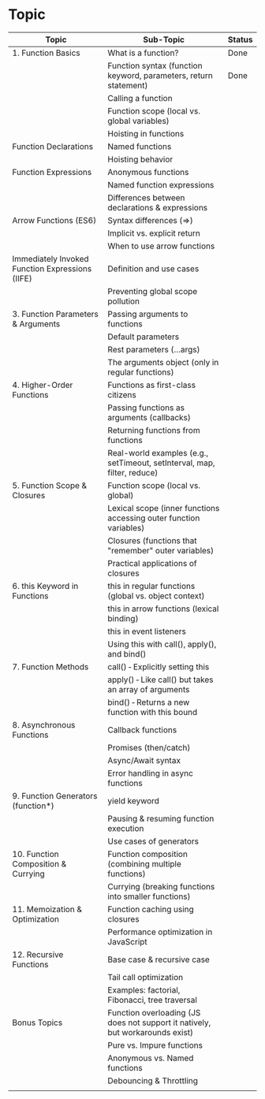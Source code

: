 # Topic

| Topic                                           | Sub-Topic                                                                     | Status |
| ----------------------------------------------- | ----------------------------------------------------------------------------- | ------ |
| 1. Function Basics                              | What is a function?                                                           | Done   |
|                                                 | Function syntax (function keyword, parameters, return statement)              | Done   |
|                                                 | Calling a function                                                            |        |
|                                                 | Function scope (local vs. global variables)                                   |        |
|                                                 | Hoisting in functions                                                         |        |
| Function Declarations                           | Named functions                                                               |        |
|                                                 | Hoisting behavior                                                             |        |
| Function Expressions                            | Anonymous functions                                                           |        |
|                                                 | Named function expressions                                                    |        |
|                                                 | Differences between declarations & expressions                                |        |
| Arrow Functions (ES6)                           | Syntax differences (=>)                                                       |        |
|                                                 | Implicit vs. explicit return                                                  |        |
|                                                 | When to use arrow functions                                                   |        |
| Immediately Invoked Function Expressions (IIFE) | Definition and use cases                                                      |        |
|                                                 | Preventing global scope pollution                                             |        |
| 3. Function Parameters & Arguments              | Passing arguments to functions                                                |        |
|                                                 | Default parameters                                                            |        |
|                                                 | Rest parameters (…args)                                                       |        |
|                                                 | The arguments object (only in regular functions)                              |        |
| 4. Higher-Order Functions                       | Functions as first-class citizens                                             |        |
|                                                 | Passing functions as arguments (callbacks)                                    |        |
|                                                 | Returning functions from functions                                            |        |
|                                                 | Real-world examples (e.g., setTimeout, setInterval, map, filter, reduce)      |        |
| 5. Function Scope & Closures                    | Function scope (local vs. global)                                             |        |
|                                                 | Lexical scope (inner functions accessing outer function variables)            |        |
|                                                 | Closures (functions that "remember" outer variables)                          |        |
|                                                 | Practical applications of closures                                            |        |
| 6. this Keyword in Functions                    | this in regular functions (global vs. object context)                         |        |
|                                                 | this in arrow functions (lexical binding)                                     |        |
|                                                 | this in event listeners                                                       |        |
|                                                 | Using this with call(), apply(), and bind()                                   |        |
| 7. Function Methods                             | call() - Explicitly setting this                                              |        |
|                                                 | apply() - Like call() but takes an array of arguments                         |        |
|                                                 | bind() - Returns a new function with this bound                               |        |
| 8. Asynchronous Functions                       | Callback functions                                                            |        |
|                                                 | Promises (then/catch)                                                         |        |
|                                                 | Async/Await syntax                                                            |        |
|                                                 | Error handling in async functions                                             |        |
| 9. Function Generators (function\*)             | yield keyword                                                                 |        |
|                                                 | Pausing & resuming function execution                                         |        |
|                                                 | Use cases of generators                                                       |        |
| 10. Function Composition & Currying             | Function composition (combining multiple functions)                           |        |
|                                                 | Currying (breaking functions into smaller functions)                          |        |
| 11. Memoization & Optimization                  | Function caching using closures                                               |        |
|                                                 | Performance optimization in JavaScript                                        |        |
| 12. Recursive Functions                         | Base case & recursive case                                                    |        |
|                                                 | Tail call optimization                                                        |        |
|                                                 | Examples: factorial, Fibonacci, tree traversal                                |        |
| Bonus Topics                                    | Function overloading (JS does not support it natively, but workarounds exist) |        |
|                                                 | Pure vs. Impure functions                                                     |        |
|                                                 | Anonymous vs. Named functions                                                 |        |
|                                                 | Debouncing & Throttling                                                       |        |
|                                                 |                                                                               |        |

